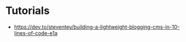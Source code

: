 # Tutorials

- https://dev.to/steventey/building-a-lightweight-blogging-cms-in-10-lines-of-code-e1a

